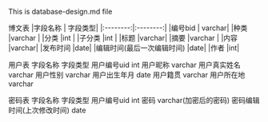 This is database-design.md file 


博文表
|字段名称  | 字段类型|
|:--------:|:--------:|
|编号bid   | varchar|
|种类       |varchar |
|分类       |int |
|子分类     |int |
|标题       |varchar|
|摘要       |varchar |
|内容       |varchar|
|发布时间   |date|
|编辑时间(最后一次编辑时间) |date|
|作者      |int| 

用户表
字段名称    字段类型
用户编号uid  int 
用户昵称     varchar
用户真实姓名 varchar
用户性别     varchar
用户出生年月 date
用户籍贯     varchar
用户所在地   varchar


密码表
字段名称 字段类型
用户编号uid int
密码       varchar(加密后的密码)
密码编辑时间(上次修改时间) date 

